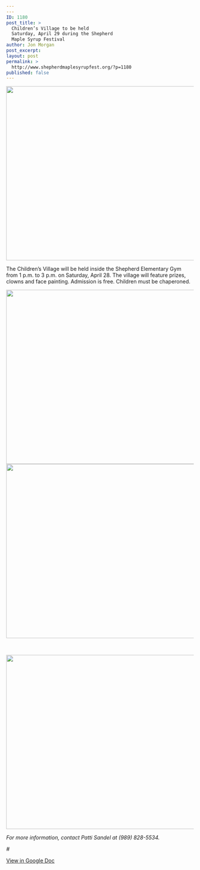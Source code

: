 ```yaml
---
---
ID: 1180
post_title: >
  Children’s Village to be held
  Saturday, April 29 during the Shepherd
  Maple Syrup Festival
author: Jon Morgan
post_excerpt:
layout: post
permalink: >
  http://www.shepherdmaplesyrupfest.org/?p=1180
published: false
---
```

<img title="" src="http://www.shepherdmaplesyrupfest.org/wp-content/uploads/2018/03/null-5.jpeg" alt="" width="624" height="468" />

The Children’s Village will be held inside the Shepherd Elementary Gym from 1 p.m. to 3 p.m. on Saturday, April 28. The village will feature prizes, clowns and face painting. Admission is free. Children must be chaperoned.

<img title="" src="http://www.shepherdmaplesyrupfest.org/wp-content/uploads/2018/03/null-6.jpeg" alt="" width="624" height="468" />

<img title="" src="http://www.shepherdmaplesyrupfest.org/wp-content/uploads/2018/03/null-7.jpeg" alt="" width="624" height="468" />

&nbsp;

<i><img title="" src="http://www.shepherdmaplesyrupfest.org/wp-content/uploads/2018/03/null-8.jpeg" alt="" width="624" height="468" /></i>

<i>For more information, contact Patti Sandel at (989) 828-5534.</i>

<i>#</i>

<a href="https://docs.google.com/document/d/1nLZlKzvCSZT33HG3532l9ofM355B1hyS0_Fgzny9Oew/edit?usp=sharing">View in Google Doc</a>